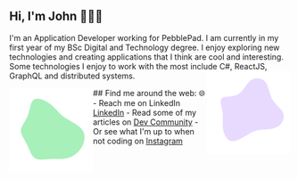 ## Hi, I'm John 🏃‍♂️👋
I'm an Application Developer working for PebblePad. I am currently in my first year of my BSc Digital and Technology degree. I enjoy exploring new technologies and creating applications that I think are cool and interesting. Some technologies I enjoy to work with the most include C#, ReactJS, GraphQL and distributed systems. 
<img align="right" width="150" height="150" src="https://github.com/johnmason27/johnmason27/blob/master/pink-blob.svg?raw=true">

<img align="left" width="150" height="150" src="https://github.com/johnmason27/johnmason27/blob/master/blue-blob.svg?raw=true">  
## Find me around the web: 🌐
- Reach me on LinkedIn <a href="https://www.linkedin.com/in/john-mason-a53080195/">LinkedIn</a>
- Read some of my articles on <a href="https://dev.to/john_mason_1639504125deba">Dev Community</a>
- Or see what I'm up to when not coding on <a href="https://www.instagram.com/john._.mason/">Instagram</a>
